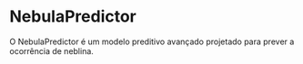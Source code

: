 # NebulaPredictor
O NebulaPredictor é um modelo preditivo avançado projetado para prever a ocorrência de neblina.
